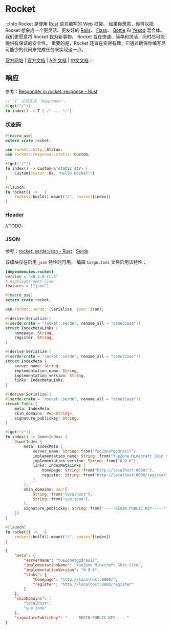 # Rocket

:::info
Rocket 是使用 [Rust] 语言编写的 Web 框架。
如果你愿意，你可以把 Rocket 想象成一个更灵活、更友好的
[Rails](https://rubyonrails.org/)、
[Flask](/docs/开发/框架/Flask/)、
[Bottle](https://bottlepy.org/docs/dev/index.html) 和
[Yesod](https://www.yesodweb.com/) 混合体。
我们更愿意将 Rocket 视为新事物。
Rocket 旨在快速、简单和灵活，同时尽可能提供有保证的安全性。
重要的是，Rocket 还旨在变得有趣，它通过确保你编写尽可能少的代码来完成任务来实现这一点。

[官方网站](https://rocket.rs/)
| [官方文档](https://rocket.rs/v0.5-rc/guide/getting-started/#getting-started)
| [API 文档](https://api.rocket.rs/v0.5-rc/rocket/)
| [中文文档](https://villezuo.gitee.io/rocketdoc/)
:::

## 响应

参考：[Responder in rocket::response - Rust](https://api.rocket.rs/v0.5-rc/rocket/response/trait.Responder.html)

```rust
// `T` 必须实现 `Responder`。
#[get("/")]
fn index() -> T { /* ... */ }
```

### 状态码

```rust title="src/main.rs"
#[macro_use]
extern crate rocket;

use rocket::http::Status;
use rocket::response::status::Custom;

#[get("/")]
fn index() -> Custom<&'static str> {
    Custom(Status::Ok, "Hello Rocket!")
}

#[launch]
fn rocket() -> _ {
    rocket::build().mount("/", routes![index])
}
```

### Header

//TODO:

### JSON

参考：[rocket::serde::json - Rust](https://docs.rs/rocket/0.5.0-rc.1/rocket/serde/json/index.html)
| [Serde](https://serde.rs/)

该模块仅在启用 `json` 特性时可用。
编辑 `Cargo.toml` 文件启用该特性：

```toml title="Cargo.toml"
[dependencies.rocket]
version = "=0.5.0-rc.3"
# highlight-next-line
features = ["json"]
```

```rust title="src/main.rs"
#[macro_use]
extern crate rocket;

use rocket::serde::{Serialize, json::Json};

#[derive(Serialize)]
#[serde(crate = "rocket::serde", rename_all = "camelCase")]
struct IndexMetaLinks {
    homepage: String,
    register: String,
}

#[derive(Serialize)]
#[serde(crate = "rocket::serde", rename_all = "camelCase")]
struct IndexMeta {
    server_name: String,
    implementation_name: String,
    implementation_version: String,
    links: IndexMetaLinks,
}

#[derive(Serialize)]
#[serde(crate = "rocket::serde", rename_all = "camelCase")]
struct Index {
    meta: IndexMeta,
    skin_domains: Vec<String>,
    signature_publickey: String,
}

#[get("/")]
fn index() -> Json<Index> {
    Json(Index {
        meta: IndexMeta {
            server_name: String::from("YueZoneYggdrasil"),
            implementation_name: String::from("YueZone Minecraft Skin Site"),
            implementation_version: String::from("0.0.0"),
            links: IndexMetaLinks {
                homepage: String::from("http://localhost:8000/"),
                register: String::from("http://localhost:8000/register"),
            },
        },
        skin_domains: vec![
            String::from("localhost"),
            String::from("yue.zone"),
        ],
        signature_publickey: String::from("-----BEGIN PUBLIC KEY-----"),
    })
}

#[launch]
fn rocket() -> _ {
    rocket::build().mount("/", routes![index])
}
```

```json title="HTTP GET /"
{
    "meta": {
        "serverName": "YueZoneYggdrasil",
        "implementationName": "YueZone Minecraft Skin Site",
        "implementationVersion": "0.0.0",
        "links": {
            "homepage": "http://localhost:8000/",
            "register": "http://localhost:8000/register"
        }
    },
    "skinDomains": [
        "localhost",
        "yue.zone"
    ],
    "signaturePublicKey": "-----BEGIN PUBLIC KEY-----"
}
```


[Rust]: ../../00-语言/Rust/README.md
